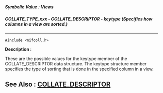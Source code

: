 ##### Symbolic Value : Views
##### COLLATE_TYPE_xxx - COLLATE_DESCRIPTOR - keytype (Specifies how columns in a view are sorted.)
---
```
#include <nifcoll.h>
```
**Description :**

These are the possible values for the  keytype member of the COLLATE_DESCRIPTOR 
data structure.  The keytype structure member specifies the type of sorting 
that is done in the specified column in a view.

**See Also :**
[COLLATE_DESCRIPTOR](/reference/Data/COLLATE_DESCRIPTOR)
---
